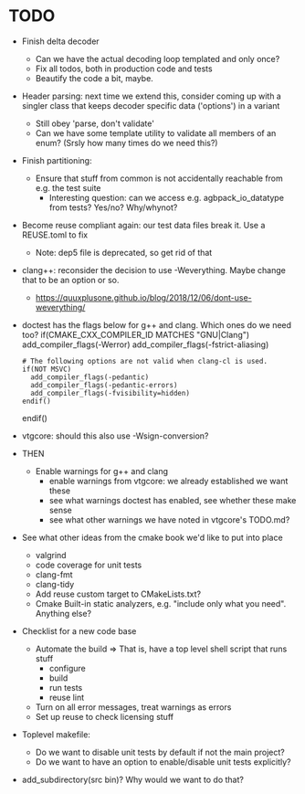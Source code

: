 <!--
SPDX-FileCopyrightText: 2024 Thomas Mathys
SPDX-License-Identifier: MIT
-->

# TODO
* Finish delta decoder
  * Can we have the actual decoding loop templated and only once?
  * Fix all todos, both in production code and tests
  * Beautify the code a bit, maybe.
* Header parsing: next time we extend this, consider coming up with a singler class that keeps decoder specific data ('options') in a variant
  * Still obey 'parse, don't validate'
  * Can we have some template utility to validate all members of an enum? (Srsly how many times do we need this?)
* Finish partitioning:
  * Ensure that stuff from common is not accidentally reachable from e.g. the test suite
    * Interesting question: can we access e.g. agbpack_io_datatype from tests? Yes/no? Why/whynot?
* Become reuse compliant again: our test data files break it. Use a REUSE.toml to fix
  * Note: dep5 file is deprecated, so get rid of that
* clang++: reconsider the decision to use -Weverything. Maybe change that to be an option or so.
  * https://quuxplusone.github.io/blog/2018/12/06/dont-use-weverything/
* doctest has the flags below for g++ and clang. Which ones do we need too?
    if(CMAKE_CXX_COMPILER_ID MATCHES "GNU|Clang")
      add_compiler_flags(-Werror)
      add_compiler_flags(-fstrict-aliasing)

      # The following options are not valid when clang-cl is used.
      if(NOT MSVC)
        add_compiler_flags(-pedantic)
        add_compiler_flags(-pedantic-errors)
        add_compiler_flags(-fvisibility=hidden)
      endif()
    endif()
* vtgcore: should this also use -Wsign-conversion?
* THEN
  * Enable warnings for g++ and clang
    * enable warnings from vtgcore: we already established we want these
    * see what warnings doctest has enabled, see whether these make sense
    * see what other warnings we have noted in vtgcore's TODO.md?
* See what other ideas from the cmake book we'd like to put into place
  * valgrind
  * code coverage for unit tests
  * clang-fmt
  * clang-tidy
  * Add reuse custom target to CMakeLists.txt?
  * Cmake Built-in static analyzers, e.g. "include only what you need". Anything else?
* Checklist for a new code base
  * Automate the build => That is, have a top level shell script that runs stuff
    * configure
    * build
    * run tests
    * reuse lint
  * Turn on all error messages, treat warnings as errors
  * Set up reuse to check licensing stuff
* Toplevel makefile:
  * Do we want to disable unit tests by default if not the main project?
  * Do we want to have an option to enable/disable unit tests explicitly?
* add_subdirectory(src bin)? Why would we want to do that?
